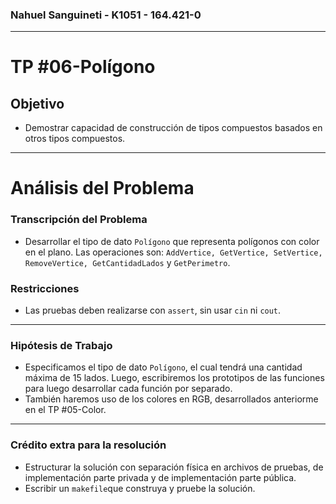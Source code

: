 ### Nahuel Sanguineti - K1051 - 164.421-0
---
# TP #06-Polígono
## Objetivo

* Demostrar capacidad de construcción de tipos compuestos basados en otros tipos compuestos.
---
# Análisis del Problema
### Transcripción del Problema 

* Desarrollar el tipo de dato `Polígono` que representa polígonos con color en el plano. Las operaciones son: `AddVertice, GetVertice, SetVertice, RemoveVertice, GetCantidadLados` y `GetPerimetro`.

### Restricciones

* Las pruebas deben realizarse con `assert`, sin usar `cin` ni `cout`.
---
### Hipótesis de Trabajo

* Especificamos el tipo de dato `Polígono`, el cual tendrá una cantidad máxima de 15 lados. Luego, escribiremos los prototipos de las funciones para luego desarrollar cada función por separado. 
* También haremos uso de los colores en RGB, desarrollados anteriorme en el TP #05-Color.
---
### Crédito extra para la resolución

* Estructurar la solución con separación física en archivos de pruebas, de implementación parte privada y de implementación parte pública.
* Escribir un `makefile`que construya y pruebe la solución. 
